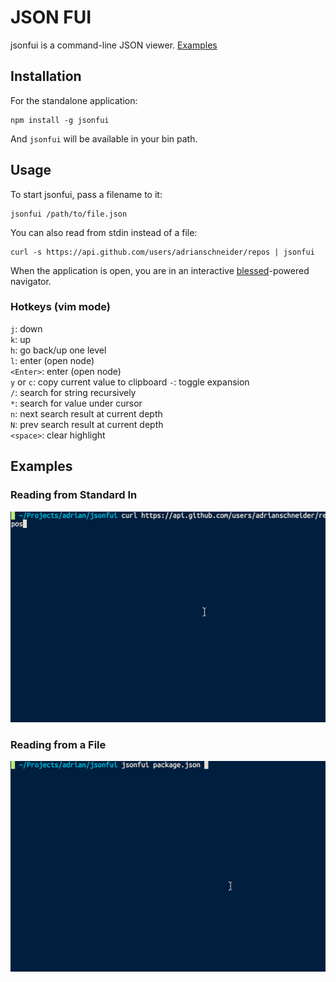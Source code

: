 # JSON FUI

jsonfui is a command-line JSON viewer. [Examples](#examples)

## Installation

For the standalone application:

    npm install -g jsonfui

And `jsonfui` will be available in your bin path.

## Usage

To start jsonfui, pass a filename to it:

    jsonfui /path/to/file.json

You can also read from stdin instead of a file:

    curl -s https://api.github.com/users/adrianschneider/repos | jsonfui

When the application is open, you are in an interactive [blessed](https://github.com/chjj/blessed)-powered navigator.

### Hotkeys (vim mode)

`j`: down  
`k`: up  
`h`: go back/up one level  
`l`: enter (open node)  
`<Enter>`: enter (open node)  
`y` or `c`: copy current value to clipboard
`-`: toggle expansion  
`/`: search for string recursively  
`*`: search for value under cursor  
`n`: next search result at current depth  
`N`: prev search result at current depth  
`<space>`: clear highlight  

## Examples

### Reading from Standard In

![Piped Content](./examples/jsonfui_curl.gif)

### Reading from a File

![Local File](./examples/jsonfui_local.gif)
